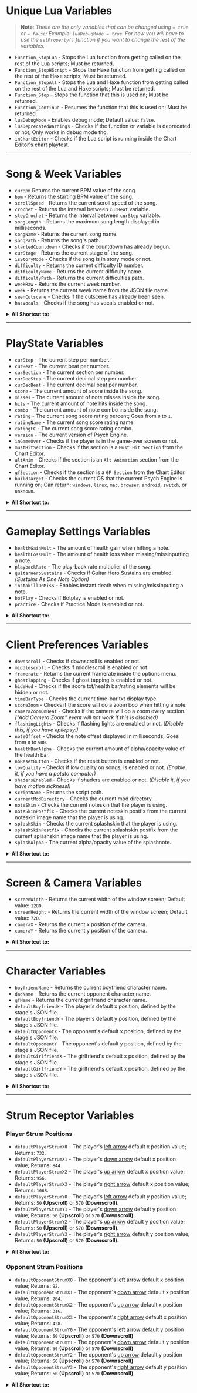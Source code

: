 ﻿# Unique Lua Variables
> **Note**: _These are the only variables that can be changed using `= true` or `= false`; Example: `luaDebugMode = true`. For now you will have to use the `setProperty()` function if you want to change the rest of the variables._

- `Function_StopLua` - Stops the Lua function from getting called on the rest of the Lua scripts; Must be returned.
- `Function_StopHScript` - Stops the Haxe function from getting called on the rest of the Haxe scripts; Must be returned.
- `Function_StopAll` - Stops the Lua and Haxe function from getting called on the rest of the Lua and Haxe scripts; Must be returned.
- `Function_Stop` - Stops the function that this is used on; Must be returned.
- `Function_Continue` - Resumes the function that this is used on; Must be returned.
- `luaDebugMode` - Enables debug mode; Default value: `false`.
- `luaDeprecatedWarnings` - Checks if the function or variable is deprecated or not; Only works in debug mode tho.
- `inChartEditor` - Checks if the Lua script is running inside the Chart Editor's chart playtest.

***

# Song & Week Variables
- `curBpm` Returns the current BPM value of the song.
- `bpm` - Returns the starting BPM value of the song.
- `scrollSpeed` - Returns the current scroll speed of the song.
- `crochet` - Returns the interval between `curBeat` variable.
- `stepCrochet` - Returns the interval between `curStep` variable.
- `songLength` - Returns the maximum song length displayed in milliseconds.
- `songName` - Returns the current song name.
- `songPath` - Returns the song's path.
- `startedCountdown` - Checks if the countdown has already begun.
- `curStage` - Returns the current stage of the song.
- `isStoryMode` - Checks if the song is in story mode or not.
- `difficulty` - Returns the current difficulty ID number.
- `difficultyName` - Returns the current difficulty name.
- `difficultyPath` - Returns the current difficulties path.
- `weekRaw` - Returns the current week number.
- `week` - Returns the current week name from the JSON file name.
- `seenCutscene` - Checks if the cutscene has already been seen.
- `hasVocals` - Checks if the song has vocals enabled or not.

<details><summary><b>All Shortcut to:</b></summary>
<p>

- `curBpm` - `getPropertyFromClass('backend.Conductor', 'bpm')`
- `bpm` - `getPropertyFromClass('states.PlayState', 'SONG.bpm')` 
- `scrollSpeed` - `getPropertyFromClass('states.PlayState', 'SONG.speed')`
- `crochet` - `getPropertyFromClass('backend.Conductor', 'crochet')`
- `stepCrochet` - `getPropertyFromClass('backend.Conductor', 'stepCrochet')`
- `songLength` - `getPropertyFromClass('flixel.FlxG', 'sound.music.length')`
- `songName` - `getPropertyFromClass('states.PlayState', 'SONG.song')`
- `songPath` - `callMethodFromClass('backend.Paths', 'formatToSongPath', {songName})`
- `startedCountdown` - `getProperty('startedCountdown')`
- `curStage` - `getPropertyFromClass('states.PlayState', 'curStage')`
- `isStoryMode` - `getPropertyFromClass('states.PlayState', 'isStoryMode')`
- `difficulty` - `getPropertyFromClass('states.PlayState', 'storyDifficulty')`
- `difficultyName` - `callMethodFromClass('backend.Difficulty', 'getString', {difficulty})`
- `difficultyPath` - `callMethodFromClass('backend.Paths', 'formatToSongPath', {difficultyName})`
- `weekRaw` - `getPropertyFromClass('states.PlayState', 'storyWeek')`
- `week` - `getPropertyFromClass('backend.WeekData', 'weeksList['..weekRaw..']')`
- `seenCutscene` - `getPropertyFromClass('states.PlayState', 'seenCutscene')`
- `hasVocals` - `getPropertyFromClass('states.PlayState', 'SONG.needsVoices')`

<details><summary><b>Deprecated Original Shorcuts:</b></summary>
<p>

- `curBpm` - `getPropertyFromClass('Conductor', 'bpm')`
- `bpm` - `getPropertyFromClass('PlayState', 'SONG.bpm')` 
- `songSpeed` - `getPropertyFromClass('PlayState', 'SONG.speed')`
- `crochet` - `getPropertyFromClass('Conductor', 'crochet')`
- `stepCrochet` - `getPropertyFromClass('Conductor', 'stepCrochet')`
- `songName` - `getPropertyFromClass('PlayState', 'SONG.song')`
- `songPath` - `runHaxeCode('Paths.formatToSongPath('..songName..');')`
- `startedCountdown` - `getProperty('startedCountdown')`
- `curStage` - `getPropertyFromClass('PlayState', 'curStage')`
- `isStoryMode` - `getPropertyFromClass('PlayState', 'isStoryMode')`
- `difficulty` - `getPropertyFromClass('PlayState', 'storyDifficulty')`
- `difficultyName` - `getPropertyFromClass('CoolUtil', 'difficulties['..difficulty..']')`
- `difficultyPath` - `runHaxeCode('Paths.formatToSongPath(Difficulty.getString());')`
- `weekRaw` - `getPropertyFromClass('PlayState', 'storyWeek')`
- `week` - `getPropertyFromClass('WeekData', 'weeksList['..weekRaw..']')`
- `seenCutscene` - `getPropertyFromClass('PlayState', 'seenCutscene')`
- `hasVocals` - `getPropertyFromClass('PlayState', 'SONG.needsVoices')`

</p>
</details>

</p>
</details>

***

# PlayState Variables
- `curStep` - The current step per number.
- `curBeat` - The current beat per number.
- `curSection` - The current section per number.
- `curDecStep` - The current decimal step per number.
- `curDecBeat` - The current decimal beat per number.
- `score` - The current amount of score inside the song.
- `misses` - The current amount of note misses inside the song.
- `hits` - The current amount of note hits inside the song.
- `combo` - The current amount of note combo inside the song.
- `rating` - The current song score rating percent; Goes from `0` to `1`.
- `ratingName` - The current song score rating name.
- `ratingFC` - The current song score rating combo.
- `version` - The current version of Psych Engine.
- `inGameOver` - Checks if the player is in the game-over screen or not.
- `mustHitSection` - Checks if the section is a `Must Hit Section` from the Chart Editor.
- `altAnim` - Checks if the section is an `Alt Animation` section from the Chart Editor.
- `gfSection` - Checks if the section is a `GF Section` from the Chart Editor.
- `buildTarget` - Checks the current OS that the current Psych Engine is running on; Can return: `windows`, `linux`, `mac`, `browser`, `android`, `switch`, or `unknown`.

<details><summary><b>All Shortcut to:</b></summary>
<p>

- `curStep` - `getProperty('curStep')`
- `curBeat` - `getProperty('curBeat')`
- `curSection` - `getProperty('curSection')`
- `curDecStep` - `getProperty('curDecStep')`
- `curDecBeat` - `getProperty('curDecBeat')`
- `score` - `getProperty('songScore')`
- `misses` - `getProperty('songMisses')`
- `hits` - `getProperty('songHits')`
- `combo` - `getProperty('combo')`
- `rating` - `getProperty('ratingPercent')`
- `ratingName` - `getProperty('ratingName')`
- `ratingFC` - `getProperty('ratingFC')`
- `version` - `getPropertyFromClass('states.MainMenuState', 'psychEngineVersion')`
- `inGameOver` - _(Exclusive to Lua and HScript)_
- `mustHitSection` - `getPropertyFromClass('states.PlayState', 'SONG.notes['..curSection..'].mustHitSection')`
- `altAnim` - `getPropertyFromClass('states.PlayState', 'SONG.notes['..curSection..'].altAnim')`
- `gfSection` - `getPropertyFromClass('states.PlayState', 'SONG.notes['..curSection..'].gfSection')`

<details><summary><b>Deprecated Original Shorcuts:</b></summary>
<p>

- `version` - `getPropertyFromClass('MainMenuState', 'psychEngineVersion')`
- `mustHitSection` - `getPropertyFromClass('PlayState', 'SONG.notes['..curSection..'].mustHitSection')`
- `altAnim` - `getPropertyFromClass('PlayState', 'SONG.notes['..curSection..'].altAnim')`
- `gfSection` - `getPropertyFromClass('PlayState', 'SONG.notes['..curSection..'].gfSection')`

</p>
</details>

</p>
</details>

***

# Gameplay Settings Variables
- `healthGainMult` - The amount of health gain when hitting a note.
- `healthLossMult` - The amount of health loss when missing/missinputting a note.
- `playbackRate` - The play-back rate multiplier of the song.
- `guitarHeroSustains` - Checks if Guitar Hero Sustains are enabled. _(Sustains As One Note Option)_
- `instakillOnMiss` - Enables instant death when missing/missinputing a note.
- `botPlay` - Checks if Botplay is enabled or not.
- `practice` - Checks if Practice Mode is enabled or not.

<details><summary><b>All Shortcut to:</b></summary>
<p>

- `healthGainMult` - `getProperty('healthGain')`
- `healthLossMult` - `getProperty('healthLoss')`
- `playbackRate` - `getProperty('playbackRate')`
- `guitarHeroSustains` - `getProperty('guitarHeroSustains')`
- `instakillOnMiss` - `getProperty('instakillOnMiss')`
- `botPlay` - `getProperty('cpuControlled')`
- `practice` - `getProperty('practiceMode')`

</p>
</details>

***

# Client Preferences Variables
- `downscroll` - Checks if downscroll is enabled or not.
- `middlescroll` - Checks if middlescroll is enabled or not.
- `framerate` - Returns the current framerate inside the options menu.
- `ghostTapping` - Checks if ghost tapping is enabled or not.
- `hideHud` - Checks if the score txt/health bar/rating elements will be hidden or not.
- `timeBarType` - Checks the current time-bar txt display type.
- `scoreZoom` - Checks if the score will do a zoom bop when hitting a note.
- `cameraZoomOnBeat` - Checks if the camera will do a zoom every section. _("Add Camera Zoom" event will not work if this is disabled)_
- `flashingLights` - Checks if flashing lights are enabled or not. _(Disable this, if you have epilepsy!)_
- `noteOffset` - Checks the note offset displayed in milliseconds; Goes from `0` to `500`.
- `healthBarAlpha` - Checks the current amount of alpha/opacity value of the health bar.
- `noResetButton` - Checks if the reset button is enabled or not.
- `lowQuality` - Checks if low quality on songs, is enabled or not. _(Enable it, if you have a potato computer)_
- `shadersEnabled` - Checks if shaders are enabled or not. _(Disable it, if you have motion sickness!)_
- `scriptName` - Returns the script path.
- `currentModDirectory` - Checks the current mod directory.
- `noteSkin` - Checks the current noteskin that the player is using.
- `noteSkinPostfix` - Checks the current noteskin postfix from the current noteskin image name that the player is using.
- `splashSkin` - Checks the current splashskin that the player is using.
- `splashSkinPostfix` - Checks the current splashskin postfix from the current splashskin image name that the player is using.
- `splashAlpha` - The current alpha/opacity value of the splashnote.

<details><summary><b>All Shortcut to:</b></summary>
<p>

- `downscroll` - `getPropertyFromClass('backend.ClientPrefs', 'data.downScroll')`
- `middlescroll` - `getPropertyFromClass('backend.ClientPrefs', 'data.middleScroll')`
- `framerate` - `getPropertyFromClass('backend.ClientPrefs', 'data.framerate')`
- `ghostTapping` - `getPropertyFromClass('backend.ClientPrefs', 'data.ghostTapping')`
- `hideHud` - `getPropertyFromClass('backend.ClientPrefs', 'data.hideHud')`
- `timeBarType` - `getPropertyFromClass('backend.ClientPrefs', 'data.timeBarType')`
- `scoreZoom` - `getPropertyFromClass('backend.ClientPrefs', 'data.scoreZoom')`
- `cameraZoomOnBeat` - `getPropertyFromClass('backend.ClientPrefs', 'data.camZooms')`
- `flashingLights` - `getPropertyFromClass('backend.ClientPrefs', 'data.flashing')`
- `noteOffset` - `getPropertyFromClass('backend.ClientPrefs', 'data.noteOffset')`
- `healthBarAlpha` - `getPropertyFromClass('backend.ClientPrefs', 'data.healthBarAlpha')`
- `noResetButton` - `getPropertyFromClass('backend.ClientPrefs', 'data.noReset')`
- `lowQuality` - `getPropertyFromClass('backend.ClientPrefs', 'data.lowQuality')`
- `shadersEnabled` - `getPropertyFromClass('backend.ClientPrefs', 'data.shaders')`
- `scriptName` - _(Idk how to get this one)_
- `currentModDirectory` - `getPropertyFromClass('backend.Mods', 'currentModDirectory')`
- `noteSkin` - `getPropertyFromClass('backend.ClientPrefs', 'data.noteSkin')`
- `noteSkinPostfix` - `callMethodFromClass('objects.Note', 'getNoteSkinPostfix', {''})`
- `splashSkin` - `getPropertyFromClass('backend.ClientPrefs', 'data.splashSkin')`
- `splashSkinPostfix` - `callMethodFromClass('objects.NoteSplash', 'getSplashSkinPostfix', {''})`
- `splashAlpha` - `getPropertyFromClass('backend.ClientPrefs', 'data.splashAlpha')`

<details><summary><b>Deprecated Original Shortcuts:</b></summary>
<p>

- `downscroll` - `getPropertyFromClass('ClientPrefs', 'downScroll')`
- `middlescroll` - `getPropertyFromClass('ClientPrefs', 'middleScroll')`
- `framerate` - `getPropertyFromClass('ClientPrefs', 'framerate')`
- `ghostTapping` - `getPropertyFromClass('ClientPrefs', 'ghostTapping')`
- `hideHud` - `getPropertyFromClass('ClientPrefs', 'hideHud')`
- `timeBarType` - `getPropertyFromClass('ClientPrefs', 'timeBarType')`
- `scoreZoom` - `getPropertyFromClass('ClientPrefs', 'scoreZoom')`
- `cameraZoomOnBeat` - `getPropertyFromClass('ClientPrefs', 'camZooms')`
- `flashingLights` - `getPropertyFromClass('ClientPrefs', 'flashing')`
- `noteOffset` - `getPropertyFromClass('ClientPrefs', 'noteOffset')`
- `healthBarAlpha` - `getPropertyFromClass('ClientPrefs', 'healthBarAlpha')`
- `noResetButton` - `getPropertyFromClass('ClientPrefs', 'noReset')`
- `lowQuality` - `getPropertyFromClass('ClientPrefs', 'lowQuality')`
- `shadersEnabled` - `getPropertyFromClass('ClientPrefs', 'shaders')`
- `currentModDirectory` - `getPropertyFromClass('Mods', 'currentModDirectory')`

</p>
</details>

</p>
</details>

***

# Screen & Camera Variables
- `screenWidth` - Returns the current width of the window screen; Default value: `1280`.
- `screenHeight` - Returns the current width of the window screen; Default value: `720`.
- `cameraX` - Returns the current x position of the camera.
- `cameraY` - Returns the current y position of the camera.

<details><summary><b>All Shortcut to:</b></summary>
<p>

- `screenWidth` - `getPropertyFromClass('flixel.FlxG', 'width')`
- `screenHeight` - `getPropertyFromClass('flixel.FlxG', 'height')`
- `cameraX` - `getProperty('camFollow.x')`
- `cameraY` - `getProperty('camFollow.y')`

<details><summary><b>Deprecated Original Shortcuts:</b></summary>
<p>

- `cameraX` - `getProperty('camFollowPos.x')`
- `cameraY` - `getProperty('camFollowPos.y')`

</p>
</details>

</p>
</details>

***

# Character Variables
- `boyfriendName` - Returns the current boyfriend character name.
- `dadName` - Returns the current opponent character name.
- `gfName` - Returns the current girlfriend character name.
- `defaultBoyfriendX` - The player's default x position, defined by the stage's JSON file.
- `defaultBoyfriendY` - The player's default y position, defined by the stage's JSON file.
- `defaultOpponentX` - The opponent's default x position, defined by the stage's JSON file.
- `defaultOpponentY` - The opponent's default y position, defined by the stage's JSON file.
- `defaultGirlfriendX` - The girlfriend's default x position, defined by the stage's JSON file.
- `defaultGirlfriendY` - The girlfriend's default x position, defined by the stage's JSON file.

<details><summary><b>All Shortcut to:</b></summary>
<p>

- `boyfriendName` - `getProperty('boyfriend.curCharacter')`
- `dadName` - `getProperty('dad.curCharacter')`
- `gfName` - `getProperty('gf.curCharacter')`
- `defaultBoyfriendX` - `getProperty('BF_X')`
- `defaultBoyfriendY` - `getProperty('BF_Y')`
- `defaultOpponentX` - `getProperty('DAD_X')`
- `defaultOpponentY` -`getProperty('DAD_Y')`
- `defaultGirlfriendX` - `getProperty('GF_X')`
- `defaultGirlfriendY` - `getProperty('GF_Y')`

</p>
</details>

***

# Strum Receptor Variables
### Player Strum Positions
- `defaultPlayerStrumX0` - The player's <ins>left arrow</ins> default x position value; Returns: `732`.
- `defaultPlayerStrumX1` - The player's <ins>down arrow</ins> default x position value; Returns: `844`.
- `defaultPlayerStrumX2` - The player's <ins>up arrow</ins> default x position value; Returns: `956`.
- `defaultPlayerStrumX3` - The player's <ins>right arrow</ins> default x position value; Returns: `1068`.
- `defaultPlayerStrumY0` - The player's <ins>left arrow</ins> default y position value; Returns: `50` **(Upscroll)** or `570` **(Downscroll)**.
- `defaultPlayerStrumY1` - The player's <ins>down arrow</ins> default y position value; Returns: `50` **(Upscroll)** or `570` **(Downscroll)**.
- `defaultPlayerStrumY2` - The player's <ins>up arrow</ins> default y position value; Returns: `50` **(Upscroll)** or `570` **(Downscroll)**.
- `defaultPlayerStrumY3` - The player's <ins>right arrow</ins> default y position value; Returns: `50` **(Upscroll)** or `570` **(Downscroll)**.

<details><summary><b>All Shortcut to:</b></summary>
<p>

- `defaultPlayerStrumX0` - `getPropertyFromGroup('playerStrums', 0, 'x')`
- `defaultPlayerStrumX1` - `getPropertyFromGroup('playerStrums', 1, 'x')`
- `defaultPlayerStrumX2` - `getPropertyFromGroup('playerStrums', 2, 'x')`
- `defaultPlayerStrumX3` - `getPropertyFromGroup('playerStrums', 3, 'x')`
- `defaultPlayerStrumY0` - `getPropertyFromGroup('playerStrums', 0, 'y')`
- `defaultPlayerStrumY1` - `getPropertyFromGroup('playerStrums', 1, 'y')`
- `defaultPlayerStrumY2` - `getPropertyFromGroup('playerStrums', 2, 'y')`
- `defaultPlayerStrumY3` - `getPropertyFromGroup('playerStrums', 3, 'y')`

</p>
</details>

### Opponent Strum Positions
- `defaultOpponentStrumX0` - The opponent's <ins>left arrow</ins> default x position value; Returns: `92`.
- `defaultOpponentStrumX1` - The opponent's <ins>down arrow</ins> default x position value; Returns: `204`.
- `defaultOpponentStrumX2` - The opponent's <ins>up arrow</ins> default x position value; Returns: `316`.
- `defaultOpponentStrumX3` - The opponent's <ins>right arrow</ins> default x position value; Returns: `428`.
- `defaultOpponentStrumY0` - The opponent's <ins>left arrow</ins> default y position value; Returns: `50` **(Upscroll)** or `570` **(Downscroll)**
- `defaultOpponentStrumY1` - The opponent's <ins>down arrow</ins> default y position value; Returns: `50` **(Upscroll)** or `570` **(Downscroll)**
- `defaultOpponentStrumY2` - The opponent's <ins>up arrow</ins> default y position value; Returns: `50` **(Upscroll)** or `570` **(Downscroll)**
- `defaultOpponentStrumY3` - The opponent's <ins>right arrow</ins> default y position value; Returns: `50` **(Upscroll)** or `570` **(Downscroll)**

<details><summary><b>All Shortcut to:</b></summary>
<p>

- `defaultOpponentStrumX0` - `getPropertyFromGroup('opponentStrums', 0, 'x')`
- `defaultOpponentStrumX1` - `getPropertyFromGroup('opponentStrums', 1, 'x')`
- `defaultOpponentStrumX2` - `getPropertyFromGroup('opponentStrums', 2, 'x')`
- `defaultOpponentStrumX3` - `getPropertyFromGroup('opponentStrums', 3, 'x')`
- `defaultOpponentStrumY0` - `getPropertyFromGroup('opponentStrums', 0, 'y')`
- `defaultOpponentStrumY1` - `getPropertyFromGroup('opponentStrums', 1, 'y')`
- `defaultOpponentStrumY2` - `getPropertyFromGroup('opponentStrums', 2, 'y')`
- `defaultOpponentStrumY3` - `getPropertyFromGroup('opponentStrums', 3, 'y')`

</p>
</details>
